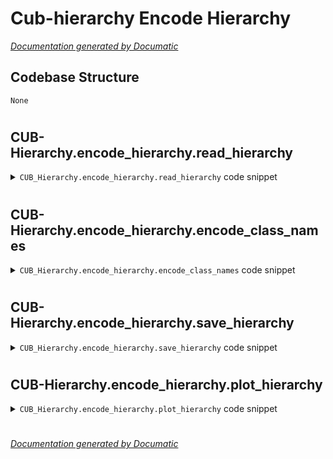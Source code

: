 # Cub-hierarchy Encode Hierarchy

[_Documentation generated by Documatic_](https://www.documatic.com)

<!---Documatic-section-Codebase Structure-start--->
## Codebase Structure

<!---Documatic-block-system_architecture-start--->
```mermaid
None
```
<!---Documatic-block-system_architecture-end--->

# #
<!---Documatic-section-Codebase Structure-end--->

<!---Documatic-section-CUB_Hierarchy.encode_hierarchy.read_hierarchy-start--->
## CUB-Hierarchy.encode_hierarchy.read_hierarchy

<!---Documatic-section-read_hierarchy-start--->
<!---Documatic-block-CUB_Hierarchy.encode_hierarchy.read_hierarchy-start--->
<details>
	<summary><code>CUB_Hierarchy.encode_hierarchy.read_hierarchy</code> code snippet</summary>

```python
def read_hierarchy(filename):
    hierarchy = {}
    stack = []
    last_node = None
    with open(filename) as f:
        for (li, l) in enumerate(f, start=1):
            l = l.strip()
            if l != '':
                orig_node_name = l.lstrip('- ')
                node_name = orig_node_name.rstrip(' ?')
                parens_pos = node_name.find('(')
                if parens_pos > 0:
                    node_name = node_name[:parens_pos - 1]
                if node_name in hierarchy:
                    raise RuntimeError('Duplicate node name: {} (at line {})'.format(node_name, li))
                node_level = max(0, len(l) - len(orig_node_name) - 1)
                if node_level % 2 != 0:
                    raise RuntimeError('Incorrect indentation at line {}: {}'.format(li, l))
                node_level //= 2
                if node_level > len(stack) + 1:
                    raise RuntimeError('Unexpectedly deep indentation at line {}: {}'.format(li, l))
                if node_level > len(stack):
                    if last_node is None:
                        raise RuntimeError('First line must not be indented.')
                    stack.append(last_node)
                elif node_level < len(stack):
                    stack = stack[:node_level]
                hierarchy[node_name] = set()
                if len(stack) > 0:
                    hierarchy[stack[-1]].add(node_name)
                last_node = node_name
    return hierarchy
```
</details>
<!---Documatic-block-CUB_Hierarchy.encode_hierarchy.read_hierarchy-end--->
<!---Documatic-section-read_hierarchy-end--->

# #
<!---Documatic-section-CUB_Hierarchy.encode_hierarchy.read_hierarchy-end--->

<!---Documatic-section-CUB_Hierarchy.encode_hierarchy.encode_class_names-start--->
## CUB-Hierarchy.encode_hierarchy.encode_class_names

<!---Documatic-section-encode_class_names-start--->
<!---Documatic-block-CUB_Hierarchy.encode_hierarchy.encode_class_names-start--->
<details>
	<summary><code>CUB_Hierarchy.encode_hierarchy.encode_class_names</code> code snippet</summary>

```python
def encode_class_names(hierarchy, initial_labels):
    class_names = [lbl for lbl in initial_labels]
    class_ind = {lbl: i for (i, lbl) in enumerate(class_names)}
    hierarchy_names = list(hierarchy.keys())
    for name in hierarchy_names:
        if name in class_ind:
            ind = class_ind[name]
        else:
            ind = len(class_names)
            class_ind[name] = ind
            class_names.append(name)
        encoded_children = set()
        for child in hierarchy[name]:
            if child in class_ind:
                encoded_children.add(class_ind[child])
            else:
                encoded_children.add(len(class_names))
                class_ind[child] = len(class_names)
                class_names.append(child)
        hierarchy[ind] = encoded_children
        del hierarchy[name]
    return (hierarchy, class_names)
```
</details>
<!---Documatic-block-CUB_Hierarchy.encode_hierarchy.encode_class_names-end--->
<!---Documatic-section-encode_class_names-end--->

# #
<!---Documatic-section-CUB_Hierarchy.encode_hierarchy.encode_class_names-end--->

<!---Documatic-section-CUB_Hierarchy.encode_hierarchy.save_hierarchy-start--->
## CUB-Hierarchy.encode_hierarchy.save_hierarchy

<!---Documatic-section-save_hierarchy-start--->
<!---Documatic-block-CUB_Hierarchy.encode_hierarchy.save_hierarchy-start--->
<details>
	<summary><code>CUB_Hierarchy.encode_hierarchy.save_hierarchy</code> code snippet</summary>

```python
def save_hierarchy(hierarchy, filename):
    with open(filename, 'w') as f:
        for (parent, children) in hierarchy.items():
            for child in children:
                f.write('{} {}\n'.format(parent + 1, child + 1))
```
</details>
<!---Documatic-block-CUB_Hierarchy.encode_hierarchy.save_hierarchy-end--->
<!---Documatic-section-save_hierarchy-end--->

# #
<!---Documatic-section-CUB_Hierarchy.encode_hierarchy.save_hierarchy-end--->

<!---Documatic-section-CUB_Hierarchy.encode_hierarchy.plot_hierarchy-start--->
## CUB-Hierarchy.encode_hierarchy.plot_hierarchy

<!---Documatic-section-plot_hierarchy-start--->
<!---Documatic-block-CUB_Hierarchy.encode_hierarchy.plot_hierarchy-start--->
<details>
	<summary><code>CUB_Hierarchy.encode_hierarchy.plot_hierarchy</code> code snippet</summary>

```python
def plot_hierarchy(hierarchy, filename):
    import pydot
    graph = pydot.Dot(graph_type='digraph', rankdir='LR')
    nodes = {name: pydot.Node(name, style='filled', fillcolor='#ffffff' if len(children) == 0 else '#eaeaea') for (name, children) in hierarchy.items()}
    for node in nodes.values():
        graph.add_node(node)
    for (parent, children) in hierarchy.items():
        for child in children:
            graph.add_edge(pydot.Edge(nodes[parent], nodes[child]))
    graph.write_svg(filename, prog='dot')
```
</details>
<!---Documatic-block-CUB_Hierarchy.encode_hierarchy.plot_hierarchy-end--->
<!---Documatic-section-plot_hierarchy-end--->

# #
<!---Documatic-section-CUB_Hierarchy.encode_hierarchy.plot_hierarchy-end--->

[_Documentation generated by Documatic_](https://www.documatic.com)